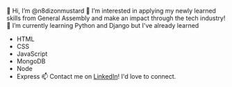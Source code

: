 👋 Hi, I’m @n8dizonmustard
👀 I’m interested in applying my newly learned skills from General Assembly and make an impact through the tech industry!
🌱 I’m currently learning Python and Django but I've already learned
* HTML
* CSS
* JavaScript
* MongoDB
* Node
* Express
📫 Contact me on [LinkedIn](https://www.linkedin.com/in/nathaniel-dizon/)! I'd love to connect.

<!---
n8dizonmustard/n8dizonmustard is a ✨ special ✨ repository because its `README.md` (this file) appears on your GitHub profile.
You can click the Preview link to take a look at your changes.
--->
